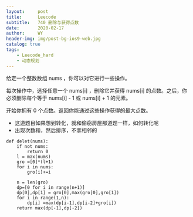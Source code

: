 ```yaml
---
layout:     post
title:      Leecode
subtitle:   740 删除与获得点数
date:       2020-02-17
author:     WY
header-img: img/post-bg-ios9-web.jpg
catalog: true
tags:
    - Leecode_hard
    - 动态规划
---
```


给定一个整数数组 nums ，你可以对它进行一些操作。

每次操作中，选择任意一个 nums[i] ，删除它并获得 nums[i] 的点数。之后，你必须删除每个等于 nums[i] - 1 或 nums[i] + 1 的元素。

开始你拥有 0 个点数。返回你能通过这些操作获得的最大点数。

- 这道题目如果想到转化，就和偷窃房屋那道题一样，如何转化呢
- 出现次数和，然后排序，不拿相邻的 

```
def delet(nums):
    if not nums:
        return 0
    l = max(nums)
    gro =[0]*(l+1)
    for i in nums:
        gro[i]+=i

    n = len(gro)
    dp=[0 for i in range(n+1)]
    dp[0],dp[1] = gro[0],max(gro[0],gro[1])
    for i in range(1,n):
        dp[i] =max(dp[i-1],dp[i-2]+gro[i])
    return max(dp[-1],dp[-2])
```